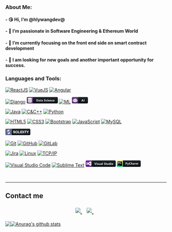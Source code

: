 ### About Me:
<h4>- 😘 Hi, I’m <strong>@hlywangdev@</strong></h4>
<h4>- 💞️ I’m passionate in Software Engineering & Ethereum World</h4>
<h4>- 💫 I’m currently focusing on the front end side on smart contract development</h4>
<h4>- 👀 I am looking for new goals and another important opportunity for success.</h4>




### Languages and Tools:
[![ReactJS](https://img.shields.io/badge/-ReactJS-61DAFB?style=flat&logo=react&logoColor=white&link=https://github.com/truelifedev/)](https://github.com/truelifedev/) 
[![VueJS](https://img.shields.io/badge/VueJS-41B883??style=flat&logo=vue.js&logoColor=white&link=https://github.com/truelifedev/)](https://github.com/truelifedev/) 
[![Angular](https://img.shields.io/badge/-Angular-DD0031?style=flat&logo=angular&logoColor=white&link=https://github.com/truelifedev/)](https://github.com/truelifedev/) 

[![Django](https://img.shields.io/badge/-django-black?style=flat&logo=django)](https://github.com/truelifedev/)
[![DataScience](https://github.com/SvenCelin/SvenCelin/blob/master/Badges/datascience.png)](https://github.com/truelifedev/)
[![ML](https://img.shields.io/badge/-Machine%20Learning-102230?style=flat)](https://github.com/truelifedev/)
[![AI](https://github.com/SvenCelin/SvenCelin/blob/master/Badges/ai.png)](https://github.com/truelifedev/)

[![Java](https://img.shields.io/badge/Java-orange?style=flat&logo=java&logoColor=white&link=https://github.com/truelifedev/)](https://github.com/truelifedev/)
[![C&C++](https://img.shields.io/badge/-C%20&%20C++-659ad2?style=flat&logo=c%2B%2B&logoColor=ffffff&link=https://github.com/truelifedev/)](https://github.com/truelifedev/)
[![Python](https://img.shields.io/badge/-Python-black?style=flat&logo=python&link=https://github.com/truelifedev/)](https://github.com/truelifedev/)

[![HTML5](https://img.shields.io/badge/-HTML5-E34F26?style=flat&logo=html5&logoColor=white&link=https://github.com/truelifedev/)](https://github.com/truelifedev/) 
[![CSS3](https://img.shields.io/badge/-CSS3-1572B6?style=flat&logo=css3&link=https://github.com/truelifedev/)](https://github.com/truelifedev/) 
[![Bootstrap](https://img.shields.io/badge/-Bootstrap-563D7C?style=flat&logo=bootstrap&link=https://github.com/truelifedev/)](https://github.com/truelifedev/)
[![JavaScript](https://img.shields.io/badge/-JavaScript-black?style=flat&logo=javascript&link=https://github.com/truelifedev/)](https://github.com/truelifedev/)
[![MySQL](https://img.shields.io/badge/-MySQL-black?style=flat&logo=mysql&link=https://github.com/truelifedev/)](https://github.com/truelifedev/)

[![Solidity](https://github.com/truelifedev/truelifedev/blob/main/solidity.png)](https://github.com/truelifedev/)

[![Git](https://img.shields.io/badge/-Git-black?style=flat&logo=git&link=https://github.com/truelifedev/)](https://github.com/truelifedev/) 
[![GitHub](https://img.shields.io/badge/-GitHub-181717?style=flat&logo=github&link=https://github.com/truelifedev/)](https://github.com/truelifedev/)
[![GitLab](https://img.shields.io/badge/-GitLab-FCA121?style=flat&logo=gitlab&link=https://github.com/truelifedev/)](https://github.com/truelifedev/)

[![Jira](https://img.shields.io/badge/-Jira-222222?style=flat&logo=jira-software&logoColor=white&logoColor=0052CC)](https://github.com/truelifedev/)
[![Linux](https://img.shields.io/badge/-Linux-222222?style=flat&logo=linux&logoColor=FCC624)](https://github.com/truelifedev/)
[![TCP/IP](https://img.shields.io/badge/-TCP/IP-222222?style=flat&logo=cisco&logoColor=white)](https://github.com/truelifedev/)

[![Visual Studio Code](https://img.shields.io/badge/-VSCode-444444?style=flat&logo=visual-studio-code&logoColor=007ACC)](https://github.com/truelifedev/)
[![Sublime Text](http://img.shields.io/badge/-Sublime%20Text-3C4858?style=flat&logo=sublime-text)](https://github.com/truelifedev/)
[![Visual Studio](https://github.com/SvenCelin/SvenCelin/blob/master/Badges/visualstudio.png)](https://github.com/truelifedev/)
[![PyCharm](https://github.com/SvenCelin/SvenCelin/blob/master/Badges/pycharm.png)](https://github.com/truelifedev/)


<br />

--- 

<h2> 
  Contact me
  <br />
<p align="center">
<a href="https://t.me/topfly1228" rel="nofollow">
  <img src="https://camo.githubusercontent.com/0ea1367897b9ee948089a0db824d57a30ce8a5413b59f80d2062b7efcd39ceb3/68747470733a2f2f696d672e736869656c64732e696f2f62616467652f74656c656772616d2d2532333030373742352e7376673f267374796c653d666f722d7468652d6261646765266c6f676f3d74656c656772616d266c6f676f436f6c6f723d7768697465" data-canonical-src="https://img.shields.io/badge/telegram-%230077B5.svg?&amp;style=for-the-badge&amp;logo=telegram&amp;logoColor=white" style="max-width:100%;">
</a>&nbsp;&nbsp;
<a href="mailto:wang.chang9412@gmail.com">
  <img src="https://camo.githubusercontent.com/44d159cb65c2e906ed744052efc1c933364dddc8f2735fe0782a5f60594ff22d/68747470733a2f2f696d672e736869656c64732e696f2f62616467652f656d61696c206d652d2532333144413146332e7376673f267374796c653d666f722d7468652d6261646765266c6f676f3d676d61696c266c6f676f436f6c6f723d7768697465" data-canonical-src="https://img.shields.io/badge/email me-%231DA1F3.svg?&amp;style=for-the-badge&amp;logo=gmail&amp;logoColor=white" style="max-width:100%;">
</a>&nbsp;&nbsp;
</p>
</h2>

<img align="left" src="https://github-readme-stats.vercel.app/api/top-langs/?username=truelifedev&theme=white" /> 

<p><a target="_blank" rel="noopener noreferrer" href="https://camo.githubusercontent.com/8467ea724e22a8e0d08e56699d8f7b22373aa99d6bffa0da4c85c3cbb3b69bf8/68747470733a2f2f6769746875622d726561646d652d73746174732e76657263656c2e6170702f6170693f757365726e616d653d726973696e6773746172323031382673686f775f69636f6e733d74727565"><img src="https://camo.githubusercontent.com/8467ea724e22a8e0d08e56699d8f7b22373aa99d6bffa0da4c85c3cbb3b69bf8/68747470733a2f2f6769746875622d726561646d652d73746174732e76657263656c2e6170702f6170693f757365726e616d653d726973696e6773746172323031382673686f775f69636f6e733d74727565" alt="Anurag's github stats" data-canonical-src="https://github-readme-stats.vercel.app/api?username=hlywangdev&amp;show_icons=true" style="max-width:100%;"></a>
<a target="_blank" rel="noopener noreferrer" href="https://camo.githubusercontent.com/87c19b5518945364e2e3182996a31a455372054a4da0b5242f5ded545088ae07/68747470733a2f2f6769746875622d726561646d652d73746174732e76657263656c2e6170702f6170692f746f702d6c616e67732f3f757365726e616d653d726973696e6773746172323031382673686f775f69636f6e733d7472756526636f756e745f707269766174653d74727565"></a></p>



[github]: https://github.com/hlywangdev/

<!---
hlywangdev/hlywangdev is a ✨ special ✨ repository because its `README.md` (this file) appears on your GitHub profile.
You can click the Preview link to take a look at your changes.
--->


